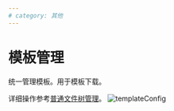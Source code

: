 ```yaml
---
# category: 其他
---
```

# 模板管理
统一管理模板。用于模板下载。

详细操作参考<a href="/zh/v1.0.0/manage-doc-tree.html">普通文件树管理</a>。
![templateConfig](/images/templateConfig.png)